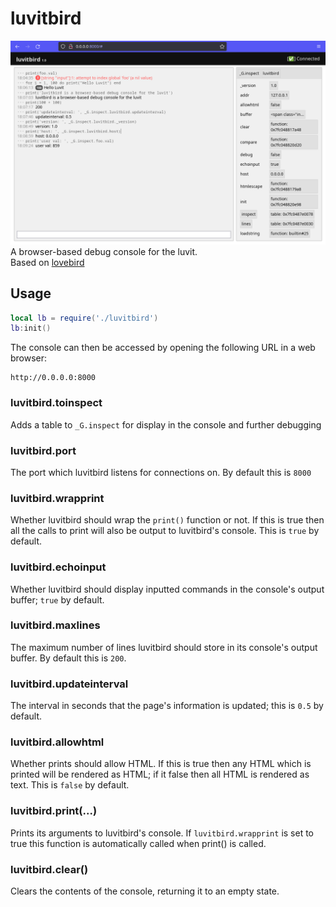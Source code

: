 # luvitbird
![Screenshot](https://github.com/uriid1/scrfmp/blob/main/luvitbird/luvitbird.png) <br>
A browser-based debug console for the luvit.<br>
Based on [lovebird](https://github.com/rxi/lovebird)<br>

## Usage
```lua
local lb = require('./luvitbird')
lb:init()
```
The console can then be accessed by opening the following URL in a web browser:
```
http://0.0.0.0:8000
```
### luvitbird.toinspect
Adds a table to `_G.inspect` for display in the console and further debugging

### luvitbird.port
The port which luvitbird listens for connections on. By default this is `8000`

### luvitbird.wrapprint
Whether luvitbird should wrap the `print()` function or not. If this is true
then all the calls to print will also be output to luvitbird's console. This is
`true` by default.

### luvitbird.echoinput
Whether luvitbird should display inputted commands in the console's output
buffer; `true` by default.

### luvitbird.maxlines
The maximum number of lines luvitbird should store in its console's output
buffer. By default this is `200`.

### luvitbird.updateinterval
The interval in seconds that the page's information is updated; this is `0.5`
by default.

### luvitbird.allowhtml
Whether prints should allow HTML. If this is true then any HTML which is
printed will be rendered as HTML; if it false then all HTML is rendered as
text. This is `false` by default.

### luvitbird.print(...)
Prints its arguments to luvitbird's console. If `luvitbird.wrapprint` is set to
true this function is automatically called when print() is called.

### luvitbird.clear()
Clears the contents of the console, returning it to an empty state.